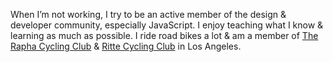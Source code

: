 When I’m not working, I try to be an active member of the design & developer community, especially JavaScript. I enjoy teaching what I know & learning as much as possible. I ride road bikes a lot & am a member of [The Rapha Cycling Club](//www.rapha.cc/us/en_US/rcc-public-landing) & [Ritte Cycling Club](//ritte.cc/) in Los Angeles.